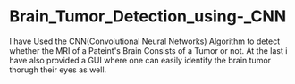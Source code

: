 # Brain_Tumor_Detection_using-_CNN
I have Used the CNN(Convolutional Neural Networks) Algorithm to detect whether the MRI of a Pateint's Brain Consists of a Tumor or not.
At the last i have also provided a GUI where one can easily identify the brain tumor thorugh their eyes as well.

